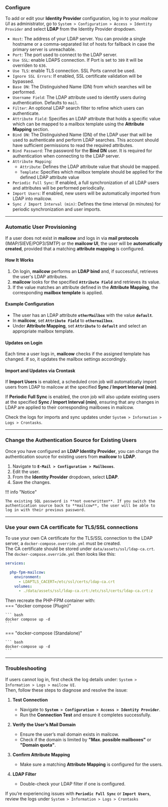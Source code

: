 ### **Configure**

To add or edit your **Identity Provider** configuration, log in to your *mailcow UI* as administrator, go to `System > Configuration > Access > Identity Provider` and select **LDAP** from the Identity Provider dropdown.

* `Host`: The address of your LDAP server. You can provide a single hostname or a comma-separated list of hosts for fallback in case the primary server is unreachable.
* `Port`: The port used to connect to the LDAP server.
* `Use SSL`: enable LDAPS connection. If Port is set to `389` it will be overriden to `636`.
* `Use TLS`: enable TLS connection. SSL Ports cannot be used.
* `Ignore SSL Errors`: If enabled, SSL certificate validation will be bypassed.
* `Base DN`: The Distinguished Name (DN) from which searches will be performed.
* `Username Field`: The LDAP attribute used to identify users during authentication. Defaults to `mail`.
* `Filter`: An optional LDAP search filter to refine which users can authenticate.
* `Attribute Field`: Specifies an LDAP attribute that holds a specific value which can be mapped to a mailbox template using the **Attribute Mapping** section.
* `Bind DN`: The Distinguished Name (DN) of the LDAP user that will be used to authenticate and perform LDAP searches. This account should have sufficient permissions to read the required attributes.
* `Bind Password`: The password for the **Bind DN** user. It is required for authentication when connecting to the LDAP server.
* `Attribute Mapping`:
    * `Attribute`: Defines the LDAP attribute value that should be mapped.
    * `Template`: Specifies which mailbox template should be applied for the defined LDAP attribute value
* `Periodic Full Sync`: If enabled, a full synchronization of all LDAP users and attributes will be performed periodically.
* `Import Users`: If enabled, new users will be automatically imported from LDAP into mailcow.
* `Sync / Import Interval (min)`: Defines the time interval (in minutes) for periodic synchronization and user imports.

---

### **Automatic User Provisioning**  
If a user does not exist in **mailcow** and logs in via **mail protocols** (IMAP/SIEVE/POP3/SMTP) or the **mailcow UI**, the user will be **automatically created**, provided that a matching **attribute mapping** is configured.  

#### **How It Works**  
1. On login, **mailcow** performs an **LDAP bind** and, if successful, retrieves the user's LDAP attributes.  
2. **mailcow** looks for the specified **`Attribute Field`** and retrieves its value.  
3. If the value matches an attribute defined in the **Attribute Mapping**, the corresponding **mailbox template** is applied.  

#### **Example Configuration**  
- The user has an LDAP attribute **`otherMailbox`** with the value **`default`**.  
- In **mailcow**, set **`Attribute Field`** to **`othermailbox`**.  
- Under **Attribute Mapping**, set **`Attribute`** to **`default`** and select an appropriate mailbox template.  

#### **Updates on Login**  
Each time a user logs in, **mailcow** checks if the assigned template has changed. If so, it updates the mailbox settings accordingly.  

#### **Import and Updates via Crontask**  
If **Import Users** is enabled, a scheduled cron job will automatically import users from LDAP to mailcow at the specified **Sync / Import Interval (min)**.  

If **Periodic Full Sync** is enabled, the cron job will also update existing users at the specified **Sync / Import Interval (min)**, ensuring that any changes in LDAP are applied to their corresponding mailboxes in mailcow.  

Check the logs for imports and sync updates under `System > Information > Logs > Crontasks`.

---

### **Change the Authentication Source for Existing Users**

Once you have configured an **LDAP Identity Provider**, you can change the authentication source for existing users from **mailcow** to **LDAP**.  
 
1. Navigate to **`E-Mail > Configuration > Mailboxes`**.  
2. Edit the user.  
3. From the **Identity Provider** dropdown, select **LDAP**.  
4. Save the changes.  

!!! info "Notice"

    The existing SQL password is **not overwritten**. If you switch the authentication source back to **mailcow**, the user will be able to log in with their previous password.  

---

### **Use your own CA certificate for TLS/SSL connections**  

To use your own CA certificate for the TLS/SSL connection to the LDAP server, a `docker-compose.override.yml` must be created.  
The CA certificate should be stored under `data/assets/ssl/ldap-ca.crt`.  
The `docker-compose.override.yml` then looks like this:  
```yaml
services:

  php-fpm-mailcow:
    environment:
      - LDAPTLS_CACERT=/etc/ssl/certs/ldap-ca.crt
    volumes:
      - ./data/assets/ssl/ldap-ca.crt:/etc/ssl/certs/ldap-ca.crt:z
```

Then recreate the PHP-FPM container with:  
=== "docker compose (Plugin)"

    ``` bash
    docker compose up -d
    ```

=== "docker-compose (Standalone)"

    ``` bash
    docker-compose up -d
    ```

---

### **Troubleshooting**

If users cannot log in, first check the log details under: `System > Information > Logs > mailcow UI`.  
Then, follow these steps to diagnose and resolve the issue:  

1. **Test Connection**  
    - Navigate to **`System > Configuration > Access > Identity Provider`**.  
    - Run the **Connection Test** and ensure it completes successfully.  

2. **Verify the User’s Mail Domain**  
    - Ensure the user’s mail domain exists in mailcow.  
    - Check if the domain is limited by **"Max. possible mailboxes"** or **"Domain quota"**.  

3. **Confirm Attribute Mapping**  
    - Make sure a matching **Attribute Mapping** is configured for the users.  

4. **LDAP Filter**  
    - Double-check your LDAP filter if one is configured.

If you’re experiencing issues with **`Periodic Full Sync`** or **`Import Users`**, review the logs under `System > Information > Logs > Crontasks`  
